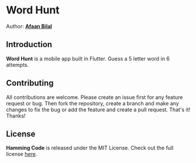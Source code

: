 Word Hunt
=============

Author: **[Afaan Bilal](https://afaan.dev)**

## Introduction
**Word Hunt** is a mobile app built in Flutter. Guess a 5 letter word in 6 attempts.

## Contributing
All contributions are welcome. Please create an issue first for any feature request
or bug. Then fork the repository, create a branch and make any changes to fix the bug
or add the feature and create a pull request. That's it!
Thanks!

## License
**Hamming Code** is released under the MIT License.
Check out the full license [here](LICENSE).

